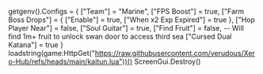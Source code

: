 getgenv().Configs = {
    ["Team"] = "Marine",
    ["FPS Boost"] = true,
    ["Farm Boss Drops"] = {
        ["Enable"] = true,
        ["When x2 Exp Expired"] = true
    },
    ["Hop Player Near"] = false,
    ["Soul Guitar"] = true,
    ["Find Fruit"] = false, -- Will find 1m+ fruit to unlock swan door to access third sea
    ["Cursed Dual Katana"] = true
}
loadstring(game:HttpGet("https://raw.githubusercontent.com/verudous/Xero-Hub/refs/heads/main/kaitun.lua"))()
ScreenGui.Destroy()
